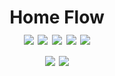 <h1 align="center">
    Home Flow
    <br>
    <a href="https://github.com/CodedNil/home_flow/blob/master/LICENSE"><img src="https://img.shields.io/github/license/CodedNil/home_flow"/></a>
    <a href="https://deps.rs/repo/github/CodedNil/home_flow"><img src="https://deps.rs/repo/github/CodedNil/home_flow/status.svg"/></a>
    <img src="https://img.shields.io/github/commit-activity/w/CodedNil/home_flow"/>
    <img src="https://img.shields.io/github/last-commit/CodedNil/home_flow"/>
    <img src="https://img.shields.io/github/actions/workflow/status/CodedNil/home_flow/rust.yml"/>
    <br>
    <img src="https://img.shields.io/github/repo-size/CodedNil/home_flow"/>
    <img src="https://img.shields.io/github/languages/code-size/CodedNil/home_flow"/>
</h1>
